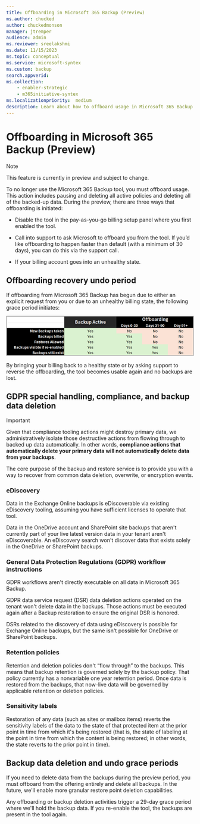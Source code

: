 ```yaml
---
title: Offboarding in Microsoft 365 Backup (Preview)
ms.author: chucked
author: chuckedmonson
manager: jtremper
audience: admin
ms.reviewer: sreelakshmi
ms.date: 11/15/2023
ms.topic: conceptual
ms.service: microsoft-syntex
ms.custom: backup
search.appverid:
ms.collection:
    - enabler-strategic
    - m365initiative-syntex
ms.localizationpriority:  medium
description: Learn about how to offboard usage in Microsoft 365 Backup.
---
```


# Offboarding in Microsoft 365 Backup (Preview)

> [!NOTE]
> This feature is currently in preview and subject to change.

To no longer use the Microsoft 365 Backup tool, you must offboard usage. This action includes pausing and deleting all active policies and deleting all of the backed-up data. During the preview, there are three ways that offboarding is initiated:

- Disable the tool in the pay-as-you-go billing setup panel where you first enabled the tool.

- Call into support to ask Microsoft to offboard you from the tool. If you’d like offboarding to happen faster than default (with a minimum of 30 days), you can do this via the support call.

- If your billing account goes into an unhealthy state.

## Offboarding recovery undo period

If offboarding from Microsoft 365 Backup has begun due to either an explicit request from you or due to an unhealthy billing state, the following grace period initiates:

![Screenshot showing the offboarding undo periods.](../../media/content-understanding/backup-offboarding-time.png)

By bringing your billing back to a healthy state or by asking support to reverse the offboarding, the tool becomes usable again and no backups are lost.

## GDPR special handling, compliance, and backup data deletion

> [!IMPORTANT]
> Given that compliance tooling actions might destroy primary data, we administratively isolate those destructive actions from flowing through to backed up data automatically. In other words, **compliance actions that automatically delete your primary data will not automatically delete data from your backups**.

The core purpose of the backup and restore service is to provide you with a way to recover from common data deletion, overwrite, or encryption events.

### eDiscovery

Data in the Exchange Online backups is eDiscoverable via existing eDiscovery tooling, assuming you have sufficient licenses to operate that tool.

Data in the OneDrive account and SharePoint site backups that aren't currently part of your live latest version data in your tenant aren't eDiscoverable. An eDiscovery search won't discover data that exists solely in the OneDrive or SharePoint backups.

### General Data Protection Regulations (GDPR) workflow instructions

GDPR workflows aren't directly executable on all data in Microsoft 365 Backup.

GDPR data service request (DSR) data deletion actions operated on the tenant won't delete data in the backups. Those actions must be executed again after a Backup restoration to ensure the original DSR is honored.

DSRs related to the discovery of data using eDiscovery is possible for Exchange Online backups, but the same isn't possible for OneDrive or SharePoint backups.

### Retention policies

Retention and deletion policies don't “flow through” to the backups. This means that backup retention is governed solely by the backup policy. That policy currently has a nonvariable one year retention period. Once data is restored from the backups, that now-live data will be governed by applicable retention or deletion policies.

### Sensitivity labels

Restoration of any data (such as sites or mailbox items) reverts the sensitivity labels of the data to the state of that protected item at the prior point in time from which it's being restored (that is, the state of labeling at the point in time from which the content is being restored; in other words, the state reverts to the prior point in time).

## Backup data deletion and undo grace periods

If you need to delete data from the backups during the preview period, you must offboard from the offering entirely and delete all backups. In the future, we'll enable more granular restore point deletion capabilities.

Any offboarding or backup deletion activities trigger a 29-day grace period where we'll hold the backup data. If you re-enable the tool, the backups are present in the tool again.  


